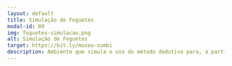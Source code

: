 ```yaml
---
layout: default
title: Simulação de Foguetes
modal-id: 09
img: foguetes-simulacao.png
alt: Simulação de Foguetes
target: https://bit.ly/museu-zumbi
description: Ambiente que simula o uso do método dedutivo para, a partir de evidências, deduzir uma nova informação. Neste ambiente/jogo, o usuário assume o papel de um médico que deve diagnosticar zumbis.
---
```

